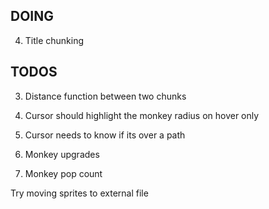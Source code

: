 ## DOING
4. Title chunking

## TODOS
3. Distance function between two chunks
1. Cursor should highlight the monkey radius on hover only
2. Cursor needs to know if its over a path

5. Monkey upgrades
6. Monkey pop count

Try moving sprites to external file